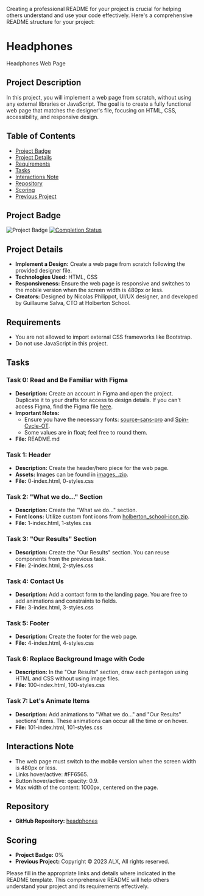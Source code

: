Creating a professional README for your project is crucial for helping others understand and use your code effectively. Here's a comprehensive README structure for your project:

# Headphones
Headphones Web Page

## Project Description
In this project, you will implement a web page from scratch, without using any external libraries or JavaScript. The goal is to create a fully functional web page that matches the designer's file, focusing on HTML, CSS, accessibility, and responsive design.

## Table of Contents
- [Project Badge](#project-badge)
- [Project Details](#project-details)
- [Requirements](#requirements)
- [Tasks](#tasks)
- [Interactions Note](#interactions-note)
- [Repository](#repository)
- [Scoring](#scoring)
- [Previous Project](#previous-project)

## Project Badge
![Project Badge](insert-badge-image-url-here)
[![Completion Status](insert-badge-link-here)](insert-badge-link-here)

## Project Details
- **Implement a Design:** Create a web page from scratch following the provided designer file.
- **Technologies Used:** HTML, CSS
- **Responsiveness:** Ensure the web page is responsive and switches to the mobile version when the screen width is 480px or less.
- **Creators:** Designed by Nicolas Philippot, UI/UX designer, and developed by Guillaume Salva, CTO at Holberton School.

## Requirements
- You are not allowed to import external CSS frameworks like Bootstrap.
- Do not use JavaScript in this project.

## Tasks
### Task 0: Read and Be Familiar with Figma
- **Description:** Create an account in Figma and open the project. Duplicate it to your drafts for access to design details. If you can't access Figma, find the Figma file [here](insert-figma-link-here).
- **Important Notes:** 
  - Ensure you have the necessary fonts: [source-sans-pro](insert-font-link-here) and [Spin-Cycle-OT](insert-font-link-here).
  - Some values are in float; feel free to round them.
- **File:** README.md

### Task 1: Header
- **Description:** Create the header/hero piece for the web page.
- **Assets:** Images can be found in [images_.zip](insert-assets-zip-link-here).
- **File:** 0-index.html, 0-styles.css

### Task 2: "What we do..." Section
- **Description:** Create the "What we do..." section.
- **Font Icons:** Utilize custom font icons from [holberton_school-icon.zip](insert-font-icons-zip-link-here).
- **File:** 1-index.html, 1-styles.css

### Task 3: "Our Results" Section
- **Description:** Create the "Our Results" section. You can reuse components from the previous task.
- **File:** 2-index.html, 2-styles.css

### Task 4: Contact Us
- **Description:** Add a contact form to the landing page. You are free to add animations and constraints to fields.
- **File:** 3-index.html, 3-styles.css

### Task 5: Footer
- **Description:** Create the footer for the web page.
- **File:** 4-index.html, 4-styles.css

### Task 6: Replace Background Image with Code
- **Description:** In the "Our Results" section, draw each pentagon using HTML and CSS without using image files.
- **File:** 100-index.html, 100-styles.css

### Task 7: Let's Animate Items
- **Description:** Add animations to "What we do..." and "Our Results" sections' items. These animations can occur all the time or on hover.
- **File:** 101-index.html, 101-styles.css

## Interactions Note
- The web page must switch to the mobile version when the screen width is 480px or less.
- Links hover/active: #FF6565.
- Button hover/active: opacity: 0.9.
- Max width of the content: 1000px, centered on the page.

## Repository
- **GitHub Repository:** [headphones](insert-repo-link-here)

## Scoring
- **Project Badge:** 0%
- **Previous Project:** Copyright © 2023 ALX, All rights reserved.

Please fill in the appropriate links and details where indicated in the README template. This comprehensive README will help others understand your project and its requirements effectively.